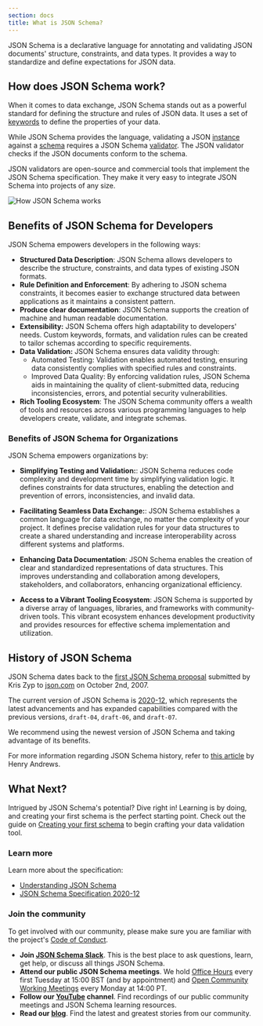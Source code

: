 ```yaml
---
section: docs
title: What is JSON Schema?
---
```

JSON Schema is a declarative language for annotating and validating JSON documents' structure, constraints, and data types. It provides a way to standardize and define expectations for JSON data.
<br/>


## How does JSON Schema work?

When it comes to data exchange, JSON Schema stands out as a powerful standard for defining the structure and rules of JSON data. It uses a set of [keywords](https://json-schema.org/learn/glossary#keyword) to define the properties of your data.

While JSON Schema provides the language, validating a JSON [instance](https://json-schema.org/learn/glossary#instance) against a [schema](https://json-schema.org/learn/glossary#schema) requires a JSON Schema [validator](https://json-schema.org/implementations#tools). The JSON validator checks if the JSON documents conform to the schema.

JSON validators are open-source and commercial tools that implement the JSON Schema specification. They make it very easy to integrate JSON Schema into projects of any size.

![How JSON Schema works](/img/json_schema.svg)

## Benefits of JSON Schema for Developers

JSON Schema empowers developers in the following ways:

* **Structured Data Description**: JSON Schema allows developers to describe the structure, constraints, and data types of existing JSON formats.
* **Rule Definition and Enforcement**: By adhering to JSON schema constraints, it becomes easier to exchange structured data between applications as it maintains a consistent pattern.
* **Produce clear documentation**: JSON Schema supports the creation of machine and human readable documentation.
* **Extensibility:** JSON Schema offers high adaptability to developers' needs. Custom keywords, formats, and validation rules can be created to tailor schemas according to specific requirements.
* **Data Validation:** JSON Schema ensures data validity through:
   * Automated Testing: Validation enables automated testing, ensuring data consistently complies with specified rules and constraints.
   * Improved Data Quality: By enforcing validation rules, JSON Schema aids in maintaining the quality of client-submitted data, reducing inconsistencies, errors, and potential security vulnerabilities.
* **Rich Tooling Ecosystem**: The JSON Schema community offers a wealth of tools and resources across various programming languages to help developers create, validate, and integrate schemas.

### Benefits of JSON Schema for Organizations

JSON Schema empowers organizations by:

* **Simplifying Testing and Validation:**: JSON Schema reduces code complexity and development time by simplifying validation logic. It defines constraints for data structures, enabling the detection and prevention of errors, inconsistencies, and invalid data.

* **Facilitating Seamless Data Exchange:**: JSON Schema establishes a common language for data exchange, no matter the complexity of your project. It defines precise validation rules for your data structures to create a shared understanding and increase interoperability across different systems and platforms.
* **Enhancing Data Documentation**: JSON Schema enables the creation of clear and standardized representations of data structures. This improves understanding and collaboration among developers, stakeholders, and collaborators, enhancing organizational efficiency.
* **Access to a Vibrant Tooling Ecosystem**: JSON Schema is supported by a diverse array of languages, libraries, and frameworks with community-driven tools. This vibrant ecosystem enhances development productivity and provides resources for effective schema implementation and utilization.


## History of JSON Schema 


JSON Schema dates back to the [first JSON Schema proposal](https://web.archive.org/web/20071026185150/http://json.com/json-schema-proposal/) submitted by Kris Zyp to [json.com](http://json.com) on October 2nd, 2007.

The current version of JSON Schema is [2020-12](https://json-schema.org/draft/2020-12/release-notes), which represents the latest advancements and has expanded capabilities compared with the previous versions, `draft-04`, `draft-06`, and `draft-07`.

We recommend using the newest version of JSON Schema and taking advantage of its benefits.

For more information regarding JSON Schema history, refer to [this article](https://modern-json-schema.com/what-is-modern-json-schema) by Henry Andrews.


## What Next?

Intrigued by JSON Schema's potential? Dive right in! Learning is by doing, and creating your first schema is the perfect starting point. Check out the guide on [Creating your first schema](https://json-schema.org/learn/getting-started-step-by-step) to begin crafting your data validation tool.

### Learn more

Learn more about the specification:

* [Understanding JSON Schema](../understanding-json-schema)
* [JSON Schema Specification 2020-12](https://json-schema.org/specification.html)


### Join the community

To get involved with our community, please make sure you are familiar with the project's [Code of Conduct](https://github.com/json-schema-org/.github/blob/main/CODE_OF_CONDUCT.md).

* **Join [JSON Schema Slack](https://json-schema.org/slack)**. This is the best place to ask questions, learn, get help, or discuss all things JSON Schema.
* **Attend our public JSON Schema meetings**. We hold [Office Hours](https://github.com/json-schema-org/community/discussions/34) every first Tuesday at 15:00 BST (and by appointment) and [Open Community Working Meetings](https://github.com/json-schema-org/community/discussions/35) every Monday at 14:00 PT.
* **Follow our [YouTube](https://www.youtube.com/watch?v=48S8-GwRh-g&list=PLHVhS4Tj1YZPYt6sMkvf4nW8zKvZExVA4) channel**. Find recordings of our public community meetings and JSON Schema learning resources.
* **Read our [blog](https://json-schema.org/blog)**. Find the latest and greatest stories from our community.